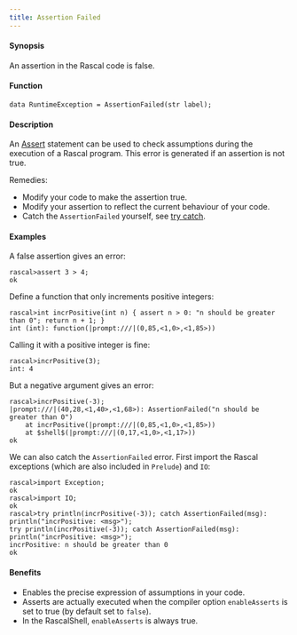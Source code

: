 ```yaml
---
title: Assertion Failed
---
```


#### Synopsis

An assertion in the Rascal code is false.

#### Function

`data RuntimeException = AssertionFailed(str label);`

       
#### Description

An [Assert](../../../Rascal/Statements/Assert/) statement can be used to check assumptions during the execution of a Rascal program.
This error is generated if an assertion is not true.

Remedies:

*  Modify your code to make the assertion true.
*  Modify your assertion to reflect the current behaviour of your code.
*  Catch the `AssertionFailed` yourself, see [try catch](../../../Rascal/Statements/TryCatch/).


#### Examples

A false assertion gives an error:

```rascal-shell ,error
rascal>assert 3 > 4;
ok
```
Define a function that only increments positive integers:

```rascal-shell ,continue,error
rascal>int incrPositive(int n) { assert n > 0: "n should be greater than 0"; return n + 1; }
int (int): function(|prompt:///|(0,85,<1,0>,<1,85>))
```
Calling it with a positive integer is fine:

```rascal-shell ,continue,error
rascal>incrPositive(3);
int: 4
```
But a negative argument gives an error:

```rascal-shell ,continue,error
rascal>incrPositive(-3);
|prompt:///|(40,28,<1,40>,<1,68>): AssertionFailed("n should be greater than 0")
	at incrPositive(|prompt:///|(0,85,<1,0>,<1,85>))
	at $shell$(|prompt:///|(0,17,<1,0>,<1,17>))
ok
```
We can also catch the `AssertionFailed` error. First import the Rascal exceptions (which are also included in `Prelude`)
and `IO`:

```rascal-shell ,continue,error
rascal>import Exception;
ok
rascal>import IO;
ok
rascal>try println(incrPositive(-3)); catch AssertionFailed(msg): println("incrPositive: <msg>");
try println(incrPositive(-3)); catch AssertionFailed(msg): println("incrPositive: <msg>");
incrPositive: n should be greater than 0
ok
```

#### Benefits

* Enables the precise expression of assumptions in your code.
* Asserts are actually executed when the compiler option 
  `enableAsserts` is set to true (by default set to `false`).
* In the RascalShell, `enableAsserts` is always true.



